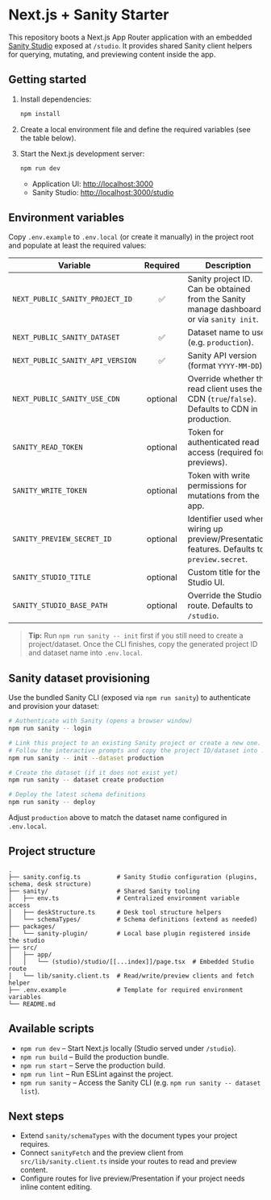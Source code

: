 # Next.js + Sanity Starter

This repository boots a Next.js App Router application with an embedded [Sanity Studio](https://www.sanity.io/studio) exposed at `/studio`. It provides shared Sanity client helpers for querying, mutating, and previewing content inside the app.

## Getting started

1. Install dependencies:

   ```bash
   npm install
   ```

2. Create a local environment file and define the required variables (see the table below).
3. Start the Next.js development server:

   ```bash
   npm run dev
   ```

   - Application UI: [http://localhost:3000](http://localhost:3000)
   - Sanity Studio: [http://localhost:3000/studio](http://localhost:3000/studio)

## Environment variables

Copy `.env.example` to `.env.local` (or create it manually) in the project root and populate at least the required values:

| Variable | Required | Description |
| --- | :---: | --- |
| `NEXT_PUBLIC_SANITY_PROJECT_ID` | ✅ | Sanity project ID. Can be obtained from the Sanity manage dashboard or via `sanity init`. |
| `NEXT_PUBLIC_SANITY_DATASET` | ✅ | Dataset name to use (e.g. `production`). |
| `NEXT_PUBLIC_SANITY_API_VERSION` | ✅ | Sanity API version (format `YYYY-MM-DD`). |
| `NEXT_PUBLIC_SANITY_USE_CDN` | optional | Override whether the read client uses the CDN (`true`/`false`). Defaults to CDN in production. |
| `SANITY_READ_TOKEN` | optional | Token for authenticated read access (required for previews). |
| `SANITY_WRITE_TOKEN` | optional | Token with write permissions for mutations from the app. |
| `SANITY_PREVIEW_SECRET_ID` | optional | Identifier used when wiring up preview/Presentation features. Defaults to `preview.secret`. |
| `SANITY_STUDIO_TITLE` | optional | Custom title for the Studio UI. |
| `SANITY_STUDIO_BASE_PATH` | optional | Override the Studio route. Defaults to `/studio`. |

> **Tip:** Run `npm run sanity -- init` first if you still need to create a project/dataset. Once the CLI finishes, copy the generated project ID and dataset name into `.env.local`.

## Sanity dataset provisioning

Use the bundled Sanity CLI (exposed via `npm run sanity`) to authenticate and provision your dataset:

```bash
# Authenticate with Sanity (opens a browser window)
npm run sanity -- login

# Link this project to an existing Sanity project or create a new one.
# Follow the interactive prompts and copy the project ID/dataset into .env.local
npm run sanity -- init --dataset production

# Create the dataset (if it does not exist yet)
npm run sanity -- dataset create production

# Deploy the latest schema definitions
npm run sanity -- deploy
```

Adjust `production` above to match the dataset name configured in `.env.local`.

## Project structure

```
.
├── sanity.config.ts          # Sanity Studio configuration (plugins, schema, desk structure)
├── sanity/                   # Shared Sanity tooling
│   ├── env.ts                # Centralized environment variable access
│   ├── deskStructure.ts      # Desk tool structure helpers
│   └── schemaTypes/          # Schema definitions (extend as needed)
├── packages/
│   └── sanity-plugin/        # Local base plugin registered inside the studio
├── src/
│   ├── app/
│   │   └── (studio)/studio/[[...index]]/page.tsx  # Embedded Studio route
│   └── lib/sanity.client.ts  # Read/write/preview clients and fetch helper
├── .env.example              # Template for required environment variables
└── README.md
```

## Available scripts

- `npm run dev` – Start Next.js locally (Studio served under `/studio`).
- `npm run build` – Build the production bundle.
- `npm run start` – Serve the production build.
- `npm run lint` – Run ESLint against the project.
- `npm run sanity` – Access the Sanity CLI (e.g. `npm run sanity -- dataset list`).

## Next steps

- Extend `sanity/schemaTypes` with the document types your project requires.
- Connect `sanityFetch` and the preview client from `src/lib/sanity.client.ts` inside your routes to read and preview content.
- Configure routes for live preview/Presentation if your project needs inline content editing.
